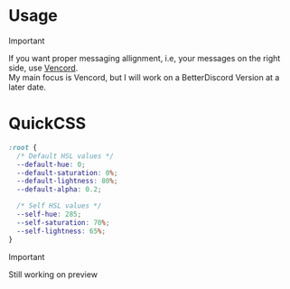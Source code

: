 # Usage
> [!IMPORTANT]  
> If you want proper messaging allignment, i.e, your messages on the right side, use [Vencord](https://github.com/Vendicated/Vencord).  
> My main focus is Vencord, but I will work on a BetterDiscord Version at a later date.

# QuickCSS
```css
:root {
  /* Default HSL values */
  --default-hue: 0;
  --default-saturation: 0%;
  --default-lightness: 80%;
  --default-alpha: 0.2;

  /* Self HSL values */
  --self-hue: 285;
  --self-saturation: 70%;
  --self-lightness: 65%;
}
```

> [!IMPORTANT]
> Still working on preview
